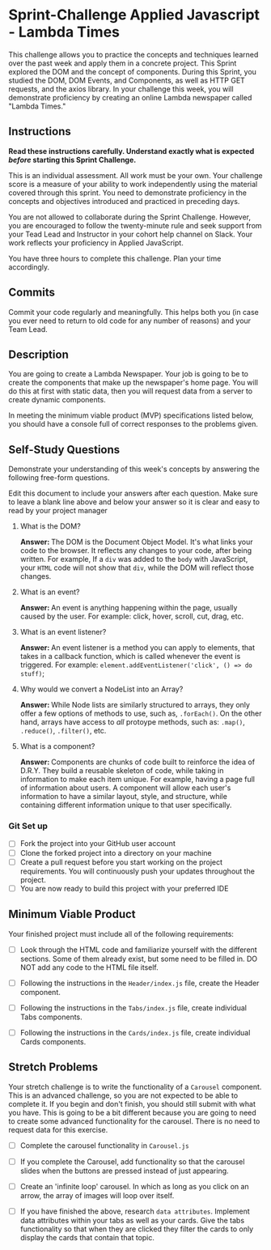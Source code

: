 # Sprint-Challenge Applied Javascript - Lambda Times

This challenge allows you to practice the concepts and techniques learned over the past week and apply them in a concrete project. This Sprint explored the DOM and the concept of components. During this Sprint, you studied the DOM, DOM Events, and Components, as well as HTTP GET requests, and the axios library. In your challenge this week, you will demonstrate proficiency by creating an online Lambda newspaper called "Lambda Times."

## Instructions

**Read these instructions carefully. Understand exactly what is expected _before_ starting this Sprint Challenge.**

This is an individual assessment. All work must be your own. Your challenge score is a measure of your ability to work independently using the material covered through this sprint. You need to demonstrate proficiency in the concepts and objectives introduced and practiced in preceding days.

You are not allowed to collaborate during the Sprint Challenge. However, you are encouraged to follow the twenty-minute rule and seek support from your Tead Lead and Instructor in your cohort help channel on Slack. Your work reflects your proficiency in Applied JavaScript.

You have three hours to complete this challenge. Plan your time accordingly.

## Commits

Commit your code regularly and meaningfully. This helps both you (in case you ever need to return to old code for any number of reasons) and your Team Lead.

## Description

You are going to create a Lambda Newspaper. Your job is going to be to create the components that make up the newspaper's home page. You will do this at first with static data, then you will request data from a server to create dynamic components.

In meeting the minimum viable product (MVP) specifications listed below, you should have a console full of correct responses to the problems given.

## Self-Study Questions

Demonstrate your understanding of this week's concepts by answering the following free-form questions.

Edit this document to include your answers after each question. Make sure to leave a blank line above and below your answer so it is clear and easy to read by your project manager

1. What is the DOM?

    <strong> Answer: </strong> The DOM is the Document Object Model. It's what links your code to the browser. It reflects any changes to your code, after being written. For example, If a `div` was added to the `body` with JavaScript, your `HTML` code will not show that `div`, while the DOM will reflect those changes.  

2. What is an event?

    <strong> Answer: </strong> An event is anything happening within the page, usually  caused by the user. For example: click, hover, scroll, cut, drag, etc.

3. What is an event listener?

    <strong> Answer: </strong> An event listener is a method you can apply to elements, that takes in a callback function, which is called whenever the event is triggered. For example: `element.addEventListener('click', () => do stuff)`;

4. Why would we convert a NodeList into an Array?

    <strong> Answer: </strong> While Node lists are similarly structured to arrays, they only offer a few options of methods to use, such as, `.forEach()`. On the other hand, arrays have access to <em> all </em> protoype methods, such as: `.map()`, `.reduce()`, `.filter()`, etc.

5. What is a component?

    <strong> Answer: </strong> Components are chunks of code built to reinforce the idea of D.R.Y. They build a reusable skeleton of code, while taking in information to make each item unique. For example, having a page full of information about users. A component will allow each user's information to have a similar layout, style, and structure, while containing different information unique to that user specifically.

### Git Set up

* [ ] Fork the project into your GitHub user account
* [ ] Clone the forked project into a directory on your machine
* [ ] Create a pull request before you start working on the project requirements.  You will continuously push your updates throughout the project.
* [ ] You are now ready to build this project with your preferred IDE

## Minimum Viable Product

Your finished project must include all of the following requirements:

* [ ] Look through the HTML code and familiarize yourself with the different sections. Some of them already exist, but some need to be filled in. DO NOT add any code to the HTML file itself.

* [ ] Following the instructions in the `Header/index.js` file, create the Header component. 

* [ ] Following the instructions in the `Tabs/index.js` file, create individual Tabs components.

* [ ] Following the instructions in the `Cards/index.js` file, create individual Cards components.

## Stretch Problems

Your stretch challenge is to write the functionality of a `Carousel` component. This is an advanced challenge, so you are not expected to be able to complete it. If you begin and don't finish, you should still submit with what you have. This is going to be a bit different because you are going to need to create some advanced functionality for the carousel. There is no need to request data for this exercise.

* [ ] Complete the carousel functionality in `Carousel.js`

* [ ] If you complete the Carousel, add functionality so that the carousel slides when the buttons are pressed instead of just appearing.

* [ ] Create an 'infinite loop' carousel. In which as long as you click on an arrow, the array of images will loop over itself.

* [ ] If you have finished the above, research `data attributes`. Implement data attributes within your tabs as well as your cards. Give the tabs functionality so that when they are clicked they filter the cards to only display the cards that contain that topic.
